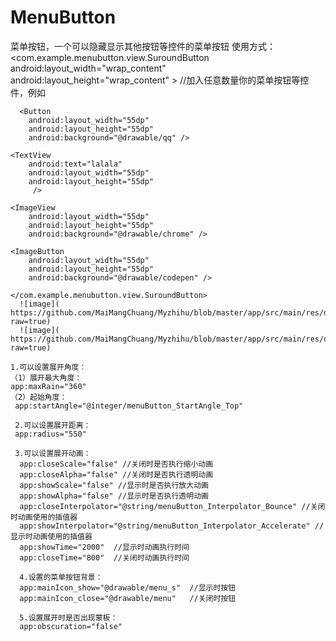 # MenuButton
菜单按钮，一个可以隐藏显示其他按钮等控件的菜单按钮
使用方式：
<com.example.menubutton.view.SuroundButton
    android:layout_width="wrap_content"
    android:layout_height="wrap_content"
    >
    //加入任意数量你的菜单按钮等控件，例如
    
      <Button
        android:layout_width="55dp"
        android:layout_height="55dp"
        android:background="@drawable/qq" />

    <TextView
        android:text="lalala"
        android:layout_width="55dp"
        android:layout_height="55dp"
         />

    <ImageView
        android:layout_width="55dp"
        android:layout_height="55dp"
        android:background="@drawable/chrome" />

    <ImageButton
        android:layout_width="55dp"
        android:layout_height="55dp"
        android:background="@drawable/codepen" />

    </com.example.menubutton.view.SuroundButton>
      ![image]( https://github.com/MaiMangChuang/Myzhihu/blob/master/app/src/main/res/drawable/dome1.png?raw=true)
      ![image]( https://github.com/MaiMangChuang/Myzhihu/blob/master/app/src/main/res/drawable/dome2.png?raw=true)
    
    1.可以设置展开角度：
    （1）展开最大角度：
    app:maxRain="360"
    （2）起始角度：
     app:startAngle="@integer/menuButton_StartAngle_Top"
     
     2.可以设置展开距离：
     app:radius="550"
     
     3.可以设置展开动画：
      app:closeScale="false" //关闭时是否执行缩小动画
      app:closeAlpha="false" //关闭时是否执行透明动画
      app:showScale="false" //显示时是否执行放大动画
      app:showAlpha="false" //显示时是否执行透明动画
      app:closeInterpolator="@string/menuButton_Interpolator_Bounce" //关闭时动画使用的插值器
      app:showInterpolator="@string/menuButton_Interpolator_Accelerate" //显示时动画使用的插值器
      app:showTime="2000"  //显示时动画执行时间
      app:closeTime="800"  //关闭时动画执行时间
      
      4.设置的菜单按钮背景：
      app:mainIcon_show="@drawable/menu_s"  //显示时按钮
      app:mainIcon_close="@drawable/menu"   //关闭时按钮
        
      5.设置展开时是否出现蒙板：
      app:obscuration="false"
      
      
      
     
